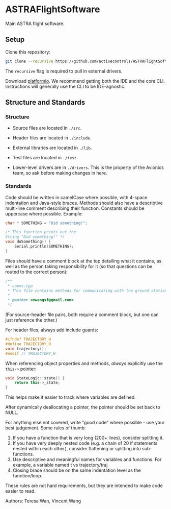 # ASTRAFlightSoftware
Main ASTRA flight software.

## Setup

Clone this repository:
```sh
git clone --recursive https://github.com/activecontrols/ASTRAFlightSoftware.git # Or use the SSH repo link
```

The `recursive` flag is required to pull in external drivers.

Download [platformio](https://platformio.org/). We recommend getting both the IDE and
the core CLI. Instructions will generally use the CLI to be IDE-agnostic.

## Structure and Standards

### Structure

- Source files are located in `./src`.
- Header files are located in `./include`.
- External libraries are located in `./lib`.
- Test files are located in `./test`.

- Lower-level drivers are in `./drivers`. This is the property of the Avionics team,
so ask before making changes in here.

### Standards

Code should be written in camelCase where possible, with 4-space indentation and
Java-style braces. Methods should also have a descriptive multi-line comment describing their function.
Constants should be uppercase where possible.
Example:
```c
char * SOMETHING = "Did something!";

/* This function prints out the
String "Did something!" */
void doSomething() {
    Serial.println(SOMETHING);
}
```

Files should have a comment block at the top detailing what it contains, as well as
the person taking responsibility for it (so that questions can be routed to the correct
person):
```cpp
/**
 * comms.cpp
 * This file contains methods for communicating with the ground station.
 *
 * @author <vwangsf@gmail.com>
 */
```
(For source-header file pairs, both require a comment block, but one can just reference the other.)

For header files, always add include guards:
```cpp
#ifndef TRAJECTORY_H
#define TRAJECTORY_H
void trajectory();
#endif // TRAJECTORY_H
```

When referencing object properties and methods, *always* explicitly use the `this->` pointer:
```cpp
void StateLogic::state() {
    return this->_state;
}
```
This helps make it easier to track where variables are defined.

After dynamically deallocating a pointer, the pointer should be set back to NULL.

For anything else not covered, write "good code" where possible - use your best judgement. Some rules of thumb:
1. If you have a function that is very long (200+ lines), consider splitting it.
2. If you have very deeply nested code (e.g. a chain of 20 if statements nested within each other), consider flattening or splitting into sub-functions.
3. Use descriptive and meaningful names for variables and functions. For example, a variable named t vs trajectory/traj
4. Closing brace should be on the same indentation level as the function/loop.

These rules are not hard requirements, but they are intended to make code easier to read.

Authors: Teresa Wan, Vincent Wang

